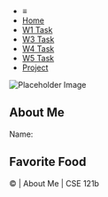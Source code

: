 <!DOCTYPE html>
<html lang="en">

<head>
  <meta charset="UTF-8">
  <meta name="viewport" content="width=device-width, initial-scale=1.0">
  <title>About Me | CSE 121b | W02: Programming Tasks</title>
  <link rel="preconnect" href="https://fonts.googleapis.com">
  <link rel="preconnect" href="https://fonts.gstatic.com" crossorigin>
  <link href="https://fonts.googleapis.com/css2?family=Roboto:wght@400;600&display=swap"
    rel="stylesheet">
  <link rel="stylesheet" href="styles/main.css">
</head>

<body>
  <nav>
    <ul id="menu">
      <li><a id="toggleMenu">&equiv;</a></li>
      <li><a href="index.html" class="active">Home</a></li>
      <li><a href="w01-task.html">W1 Task</a></li>
      <li><a href="w03-task.html">W3 Task</a></li>
      <li><a href="w04-task.html">W4 Task</a></li>
      <li><a href="w05-task.html">W5 Task</a></li>
      <li><a href="project.html">Project</a></li>
    </ul>
  </nav>
  <main id="home">
    <picture>
      <img src="images/placeholder.png" alt="Placeholder Image">
    </picture>
    <section>
      <h1>About Me</h1>
      <div class="info">Name: <span id="name"></span></div>
      <h2>Favorite Food</h2>
      <div class="block" id="food"></div>
    </section>
  </main>
  <footer>
    &copy;<span id="year"></span> | About Me | CSE 121b
  </footer>
  <script src="scripts/main.js"></script>
  <script src="scripts/w02-task.js"></script>

</body>

</html>
